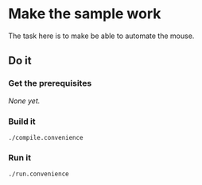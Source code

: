 # Make the sample work

The task here is to make be able to automate the mouse.

## Do it

### Get the prerequisites
_None yet._

### Build it
```
./compile.convenience
```

### Run it
```
./run.convenience
```
